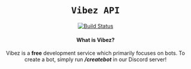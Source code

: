 <div align="center">

# `Vibez API`

[![Build Status](https://github.com/ItsRune/VibezAPI/workflows/CI/badge.svg)](https://github.com/ItsRune/VibezAPI/actions)

#### What is Vibez?
Vibez is a **free** development service which primarily focuses on bots. To create a bot, simply run ***/createbot*** in our Discord server!

</div>